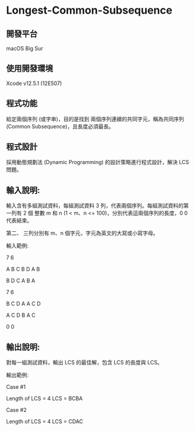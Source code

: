 # Longest-Common-Subsequence

## 開發平台
macOS Big Sur 
## 使用開發環境
Xcode v12.5.1 (12E507) 
## 程式功能
給定兩個序列 (或字串)，目的是找到 兩個序列連續的共同字元，稱為共同序列 (Common Subsequence)，且長度必須最長。

## 程式設計
採用動態規劃法 (Dynamic Programming) 的設計策略進行程式設計，解決 LCS 問題。

## 輸入說明:
輸入含有多組測試資料，每組測試資料 3 列，代表兩個序列。每組測試資料的第一列有 2 個 整數 m 和 n (1 < m、n <= 100)，分別代表這兩個序列的長度，0 0 代表結束。

第二、 三列分別有 m、n 個字元，字元為英文的大寫或小寫字母。

輸入範例:

7 6

A B C B D A B 

B D C A B A 

7 6

B C D A A C D 

A C D B A C 

0 0

## 輸出說明:

對每一組測試資料，輸出 LCS 的最佳解，包含 LCS 的長度與 LCS。

輸出範例:

Case #1

Length of LCS = 4 LCS = BCBA

Case #2

Length of LCS = 4 LCS = CDAC
